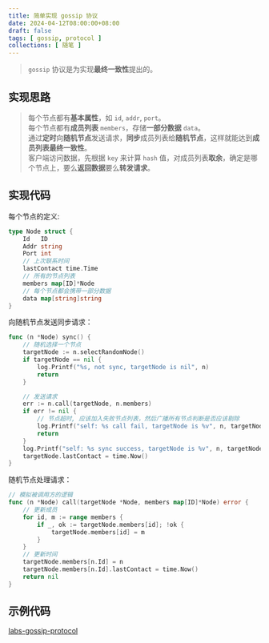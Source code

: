 ```yaml
---
title: 简单实现 gossip 协议
date: 2024-04-12T08:00:00+08:00
draft: false
tags: [ gossip, protocol ]
collections: [ 随笔 ]
---
```


> `gossip` 协议是为实现**最终一致性**提出的。

## 实现思路

> 每个节点都有**基本属性**，如 `id`, `addr`, `port`。 <br/>
> 每个节点都有**成员列表** `members`，存储**一部分数据** `data`。 <br/>
> 通过**定时**向**随机节点**发送请求，**同步**成员列表给**随机节点**，这样就能达到**成员列表最终一致性**。 <br/>
> 客户端访问数据，先根据 `key` 来计算 `hash` 值，对成员列表**取余**，确定是哪个节点上，要么**返回数据**要么**转发请求**。 <br/>

## 实现代码

每个节点的定义:

```go
type Node struct {
	Id   ID
	Addr string
	Port int
	// 上次联系时间
	lastContact time.Time
	// 所有的节点列表
	members map[ID]*Node
	// 每个节点都会携带一部分数据
	data map[string]string
}
```

向随机节点发送同步请求：

```go
func (n *Node) sync() {
	// 随机选择一个节点
	targetNode := n.selectRandomNode()
	if targetNode == nil {
		log.Printf("%s, not sync, targetNode is nil", n)
		return
	}

	// 发送请求
	err := n.call(targetNode, n.members)
	if err != nil {
		// 节点超时, 应该加入失败节点列表，然后广播所有节点判断是否应该剔除
		log.Printf("self: %s call fail, targetNode is %v", n, targetNode)
		return
	}
	log.Printf("self: %s sync success, targetNode is %v", n, targetNode)
	targetNode.lastContact = time.Now()
}
```

随机节点处理请求：

```go
// 模拟被调用方的逻辑
func (n *Node) call(targetNode *Node, members map[ID]*Node) error {
	// 更新成员
	for id, m := range members {
		if _, ok := targetNode.members[id]; !ok {
			targetNode.members[id] = m
		}
	}
	// 更新时间
	targetNode.members[n.Id] = n
	targetNode.members[n.Id].lastContact = time.Now()
	return nil
}
```

## 示例代码

[labs-gossip-protocol](https://github.com/ooooo-youwillsee/labs-gossip-protocol)